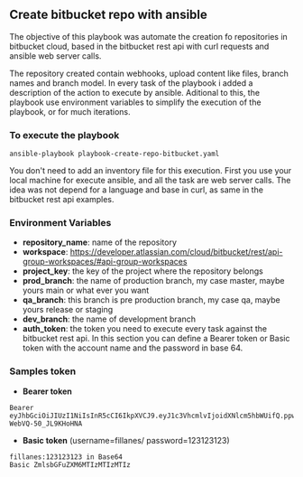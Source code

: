 ## Create bitbucket repo with ansible

The objective of this playbook was automate the creation fo repositories in bitbucket cloud, based in the bitbucket rest api with curl requests and ansible web server calls.

The repository created contain webhooks, upload content like files, branch names and branch model. In every task of the playbook i added a description of the action to execute by ansible. Aditional to this, the playbook use environment variables to simplify the execution of the playbook, or for much iterations.

### To execute the playbook
```
ansible-playbook playbook-create-repo-bitbucket.yaml
```
You don't need to add an inventory file for this execution. First you use your local machine for execute ansible, and all the task are web server calls. The idea was not depend for a language and base in curl, as same in the bitbucket rest api examples.

### Environment Variables

- **repository_name**: name of the repository 
- **workspace**: https://developer.atlassian.com/cloud/bitbucket/rest/api-group-workspaces/#api-group-workspaces
- **project_key**: the key of the project where the repository belongs
- **prod_branch**: the name of production branch, my case master, maybe yours main or what ever you want
- **qa_branch**: this branch is pre production branch, my case qa, maybe yours release or staging
- **dev_branch**: the name of development branch
- **auth_token**: the token you need to execute every task against the bitbucket rest api. In this section you can define a Bearer token or Basic token with the account name and the password in base 64.

### Samples token

- **Bearer token**
```
Bearer eyJhbGciOiJIUzI1NiIsInR5cCI6IkpXVCJ9.eyJ1c3VhcmlvIjoidXNlcm5hbWUifQ.ppwldKJ0pNCWrZUeMIPYtDgw-WebVQ-50_JL9KHoHNA
```

- **Basic token** (username=fillanes/ password=123123123)
```
fillanes:123123123 in Base64
Basic ZmlsbGFuZXM6MTIzMTIzMTIz
```
